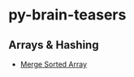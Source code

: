 # py-brain-teasers

## Arrays & Hashing
*  [Merge Sorted Array](https://leetcode.com/problems/merge-sorted-array/description/?envType=study-plan-v2&envId=top-interview-150)




    
